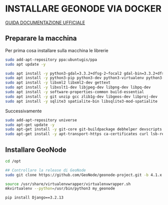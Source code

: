 # INSTALLARE GEONODE VIA DOCKER

[GUIDA DOCUMENTAZIONE UFFICIALE](https://docs.geonode.org/en/master/install/basic/index.html)  

## Preparare la macchina 

Per prima cosa installare sulla macchina le librerie

```sh
sudo add-apt-repository ppa:ubuntugis/ppa
sudo apt update -y

sudo apt install -y python3-gdal=3.3.2+dfsg-2~focal2 gdal-bin=3.3.2+dfsg-2~focal2 libgdal-dev=3.3.2+dfsg-2~focal2 ####### QUESTO NO
sudo apt install -y python3-pip python3-dev python3-virtualenv python3-venv virtualenvwrapper
sudo apt install -y libxml2 libxml2-dev gettext
sudo apt install -y libxslt1-dev libjpeg-dev libpng-dev libpq-dev
sudo apt install -y software-properties-common build-essential
sudo apt install -y git unzip gcc zlib1g-dev libgeos-dev libproj-dev
sudo apt install -y sqlite3 spatialite-bin libsqlite3-mod-spatialite
```

Successivamente

```sh
sudo add-apt-repository universe
sudo apt-get update -y
sudo apt-get install -y git-core git-buildpackage debhelper devscripts python3.10-dev python3.10-venv virtualenvwrapper
sudo apt-get install -y apt-transport-https ca-certificates curl lsb-release gnupg gnupg-agent software-properties-common vim

```

## Installare GeoNode

```sh
cd /opt

## Controllare la release di GeoNode
sudo git clone https://github.com/GeoNode/geonode-project.git -b 4.1.x

source /usr/share/virtualenvwrapper/virtualenvwrapper.sh
mkvirtualenv --python=/usr/bin/python3 my_geonode

pip install Django==3.2.13

```
